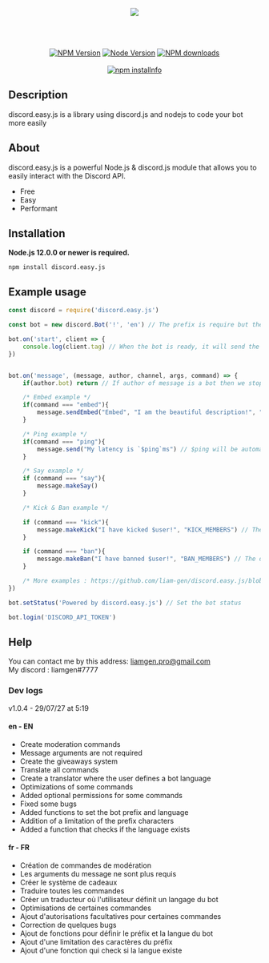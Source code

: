 <p align="center">
<a href="https://discordeasyjs.yukorl.repl.co"><img src="https://discordeasyjs.yukorl.repl.co/public/assets/banner.png"></a>
<br>
<br><br>
<br>
<p align="center">
<a href="https://www.npmjs.com/package/mocha"><img src="https://img.shields.io/npm/v/discord.easy.js.svg" alt="NPM Version"></a>
<a href="https://github.com/mochajs/mocha"><img src="https://img.shields.io/node/v/discord.easy.js.svg" alt="Node Version"></a>
<a href="https://www.npmjs.com/package/discord.easy.js"><img src="https://img.shields.io/npm/dt/discord.easy.js.svg?maxAge=3600" alt="NPM downloads" /></a><br><br>
<a href="https://nodei.co/npm/discord.easy.js/"><img src="https://nodei.co/npm/discord.easy.js.png?downloads=true&stars=true" alt="npm installnfo" /></a>
</p>




## Description
discord.easy.js is a library using discord.js and nodejs to code your bot more easily

## About
discord.easy.js is a powerful Node.js & discord.js module that allows you to easily interact with the Discord API.

- Free
- Easy
- Performant

## Installation
**Node.js 12.0.0 or newer is required.**

`npm install discord.easy.js`

## Example usage
```js
const discord = require('discord.easy.js')

const bot = new discord.Bot('!', 'en') // The prefix is ​​require but the language is optionnal

bot.on('start', client => {
    console.log(client.tag) // When the bot is ready, it will send the username and discriminator in your console
})


bot.on('message', (message, author, channel, args, command) => {
    if(author.bot) return // If author of message is a bot then we stop the code

    /* Embed example */
    if(command === "embed"){
        message.sendEmbed("Embed", "I am the beautiful description!", "Hmmm A nice footer", "GREEN")
    }

    /* Ping example */
    if(command === "ping"){
        message.send("My latency is `$ping`ms") // $ping will be automatically replaced by the bot latency
    }

    /* Say example */
    if (command === "say"){
        message.makeSay()
    }

    /* Kick & Ban example */

    if (command === "kick"){
        message.makeKick("I have kicked $user!", "KICK_MEMBERS") // The done message is optionnal. $user will be replaced by the mention of the kicked user. The default permission is KICK_MEMBERS
    }

    if (command === "ban"){
        message.makeBan("I have banned $user!", "BAN_MEMBERS") // The done message is optionnal. $user will be replaced by the mention of the banned user. The default permission is BAN_MEMBERS
    }

    /* More examples : https://github.com/liam-gen/discord.easy.js/blob/main/examples.md */
})

bot.setStatus('Powered by discord.easy.js') // Set the bot status

bot.login('DISCORD_API_TOKEN')
```

## Help

You can contact me by this address: liamgen.pro@gmail.com<br>
My discord : liamgen#7777

### Dev logs 

v1.0.4 - 29/07/27 at 5:19
#### en - EN
- Create moderation commands
- Message arguments are not required
- Create the giveaways system
- Translate all commands
- Create a translator where the user defines a bot language
- Optimizations of some commands
- Added optional permissions for some commands
- Fixed some bugs
- Added functions to set the bot prefix and language
- Addition of a limitation of the prefix characters
- Added a function that checks if the language exists

#### fr - FR
- Création de commandes de modération
- Les arguments du message ne sont plus requis 
- Créer le système de cadeaux
- Traduire toutes les commandes
- Créer un traducteur où l'utilisateur définit un langage du bot
- Optimisations de certaines commandes
- Ajout d'autorisations facultatives pour certaines commandes
- Correction de quelques bugs
- Ajout de fonctions pour définir le préfix et la langue du bot
- Ajout d'une limitation des caractères du préfix
- Ajout d'une fonction qui check si la langue existe

